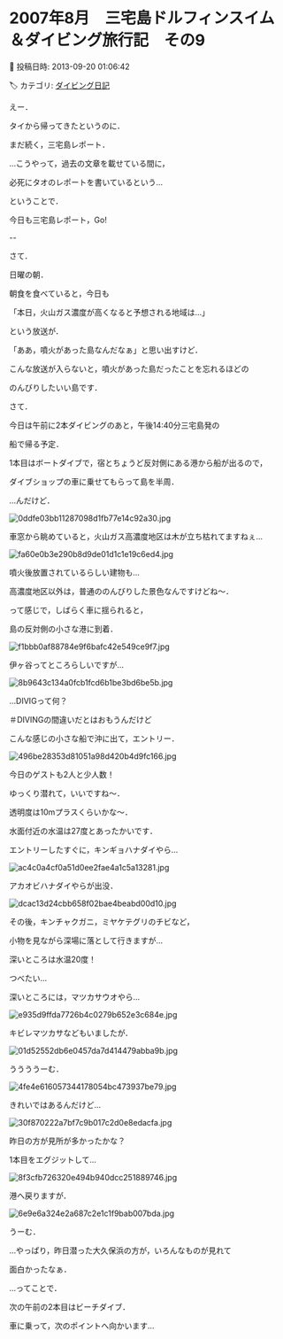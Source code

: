 # 2007年8月　三宅島ドルフィンスイム＆ダイビング旅行記　その9

📅 投稿日時: 2013-09-20 01:06:42

🏷️ カテゴリ: [ダイビング日記](ce3a7a8d424d112fce83ee85c81a0e344.md)

えー．


タイから帰ってきたというのに．


まだ続く，三宅島レポート．





…こうやって，過去の文章を載せている間に，


必死にタオのレポートを書いているという…





ということで．


今日も三宅島レポート，Go!


--





さて．


日曜の朝．





朝食を食べていると，今日も


「本日，火山ガス濃度が高くなると予想される地域は…」


という放送が．


「ああ，噴火があった島なんだなぁ」と思い出すけど．


こんな放送が入らないと，噴火があった島だったことを忘れるほどの


のんびりしたいい島です．





さて．


今日は午前に2本ダイビングのあと，午後14:40分三宅島発の


船で帰る予定．





1本目はボートダイブで，宿とちょうど反対側にある港から船が出るので，


ダイブショップの車に乗せてもらって島を半周．


…んだけど．




![0ddfe03bb11287098d1fb77e14c92a30.jpg](images/0ddfe03bb11287098d1fb77e14c92a30.jpg)




車窓から眺めていると，火山ガス高濃度地区は木が立ち枯れてますねぇ…




![fa60e0b3e290b8d9de01d1c1e19c6ed4.jpg](images/fa60e0b3e290b8d9de01d1c1e19c6ed4.jpg)




噴火後放置されているらしい建物も…


高濃度地区以外は，普通ののんびりした景色なんですけどね～．





って感じで，しばらく車に揺られると，


島の反対側の小さな港に到着．




![f1bbb0af88784e9f6bafc42e549ce9f7.jpg](images/f1bbb0af88784e9f6bafc42e549ce9f7.jpg)







伊ヶ谷ってところらしいですが…




![8b9643c134a0fcb1fcd6b1be3bd6be5b.jpg](images/8b9643c134a0fcb1fcd6b1be3bd6be5b.jpg)




…DIVIGって何？


＃DIVINGの間違いだとはおもうんだけど





こんな感じの小さな船で沖に出て，エントリー．




![496be28353d81051a98d420b4d9fc166.jpg](images/496be28353d81051a98d420b4d9fc166.jpg)




今日のゲストも2人と少人数！


ゆっくり潜れて，いいですね～．





透明度は10mプラスくらいかな～．


水面付近の水温は27度とあったかいです．





エントリーしたすぐに，キンギョハナダイやら…




![ac4c0a4cf0a51d0ee2fae4a1c5a13281.jpg](images/ac4c0a4cf0a51d0ee2fae4a1c5a13281.jpg)




アカオビハナダイやらが出没．




![dcac13d24cbb658f02bae4beabd00d10.jpg](images/dcac13d24cbb658f02bae4beabd00d10.jpg)




その後，キンチャクガニ，ミヤケテグリのチビなど，


小物を見ながら深場に落として行きますが…





深いところは水温20度！


つべたい…





深いところには，マツカサウオやら…




![e935d9ffda7726b4c0279b652e3c684e.jpg](images/e935d9ffda7726b4c0279b652e3c684e.jpg)




キビレマツカサなどもいましたが．




![01d52552db6e0457da7d414479abba9b.jpg](images/01d52552db6e0457da7d414479abba9b.jpg)




ううううーむ．




![4fe4e616057344178054bc473937be79.jpg](images/4fe4e616057344178054bc473937be79.jpg)




きれいではあるんだけど…




![30f870222a7bf7c9b017c2d0e8edacfa.jpg](images/30f870222a7bf7c9b017c2d0e8edacfa.jpg)




昨日の方が見所が多かったかな？





1本目をエグジットして…




![8f3cfb726320e494b940dcc251889746.jpg](images/8f3cfb726320e494b940dcc251889746.jpg)




港へ戻りますが．




![6e9e6a324e2a687c2e1c1f9bab007bda.jpg](images/6e9e6a324e2a687c2e1c1f9bab007bda.jpg)







うーむ．


…やっぱり，昨日潜った大久保浜の方が，いろんなものが見れて


面白かったなぁ．





…ってことで．


次の午前の2本目はビーチダイブ．


車に乗って，次のポイントへ向かいます…
